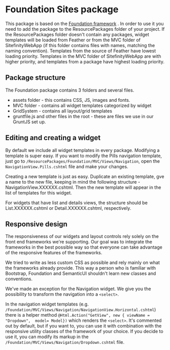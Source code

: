 # Foundation Sites package #

This package is based on the [Foundation framework](http://foundation.zurb.com/) . In order to use it you need to add the package to the ResourcePackages folder of your project. If the ResourcePackages folder doesn't contain any packages, widget templates will be loaded from Feather or from the MVC folder of SitefinityWebApp (if this folder contains files with names, matching the naming convention). Templates from the source of Feather have lowest loading priority. Templates in the MVC folder of SitefinityWebApp are with higher priority, and templates from a package have highest loading priority.

## Package structure ##

The Foundation package contains 3 folders and several files. 
 - assets folder - this contains CSS, JS, images and fonts.
 - MVC folder - contains all widget templates categorized by widget
 - GridSystem - contains all layout/grid templates
 - gruntfile.js and other files in the root - these are files we use in our GruntJS set up.


## Editing and creating a widget
By default we include all widget templates in every package. Modifying a template is super easy. If you want to modify the Pills navigation template, just go to `/ResourcePackages/Foundation/MVC/Views/Navigation`, open the `NavigationView.Pills.cshtml` file and make your changes. 

Creating a new template is just as easy. 
Duplicate an existing template, gve a name to the new file, keeping in mind the following structure - NavigationView.XXXXXX.cshtml. Then the new template will appear in the list of templates for this widget.

For widgets that have list and details views, the structure should be List.XXXXXX.cshtml or Detail.XXXXXX.cshtml, respectively.

## Responsive design ##

The responsiveness of our widgets and layout controls rely solely on the front end frameworks we're supporting. Our goal was to integrate the frameworks in  the best possible way so that everyone can take advantage of the responsive features of the frameworks. 

We tried to write as less custom CSS as possible and rely mainly on what the frameworks already provide. This way a person who is familiar with Bootstrap, Foundation and SemanticUI shouldn't learn new classes and conventions.

We've made an exception for the Navigation widget. We give you the possibility to transform the navigation into a `<select>`. 

In the navigation widget templates (e.g. `/Foundation/MVC/Views/Navigation/NavigationView.Horizontal.cshtml`) there is a helper method 
`@Html.Action("GetView", new { viewName = "Dropdown",  model= Model})`
which renders the `<select>`. It's commented out by default, but if you want to, you can use it with combination with the responsive utility classes of the framework of your choice.
If you decide to use it, you can modify its markup in the `/Foundation/MVC/Views/Navigation/Dropdown.cshtml` file.
